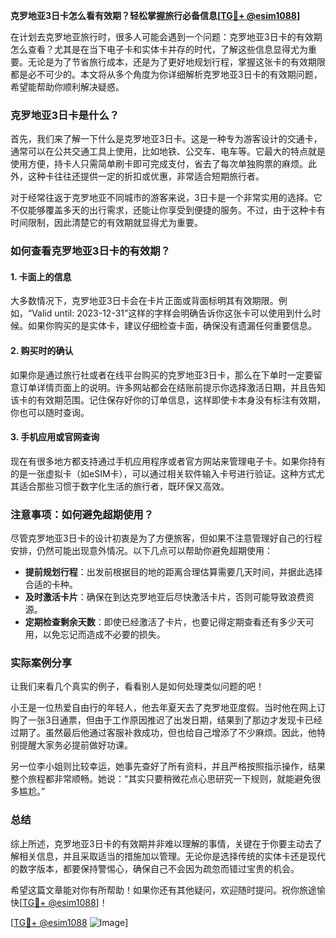 **克罗地亚3日卡怎么看有效期？轻松掌握旅行必备信息[[TG💪+ @esim1088](https://t.me/s/esim1088)]**

在计划去克罗地亚旅行时，很多人可能会遇到一个问题：克罗地亚3日卡的有效期怎么查看？尤其是在当下电子卡和实体卡并存的时代，了解这些信息显得尤为重要。无论是为了节省旅行成本，还是为了更好地规划行程，掌握这张卡的有效期限都是必不可少的。本文将从多个角度为你详细解析克罗地亚3日卡的有效期问题，希望能帮助你顺利解决疑惑。

### 克罗地亚3日卡是什么？

首先，我们来了解一下什么是克罗地亚3日卡。这是一种专为游客设计的交通卡，通常可以在公共交通工具上使用，比如地铁、公交车、电车等。它最大的特点就是使用方便，持卡人只需简单刷卡即可完成支付，省去了每次单独购票的麻烦。此外，这种卡往往还提供一定的折扣或优惠，非常适合短期旅行者。

对于经常往返于克罗地亚不同城市的游客来说，3日卡是一个非常实用的选择。它不仅能够覆盖多天的出行需求，还能让你享受到便捷的服务。不过，由于这种卡有时间限制，因此清楚它的有效期就显得尤为重要。

### 如何查看克罗地亚3日卡的有效期？

#### 1. **卡面上的信息**
大多数情况下，克罗地亚3日卡会在卡片正面或背面标明其有效期限。例如，“Valid until: 2023-12-31”这样的字样会明确告诉你这张卡可以使用到什么时候。如果你购买的是实体卡，建议仔细检查卡面，确保没有遗漏任何重要信息。

#### 2. **购买时的确认**
如果你是通过旅行社或者在线平台购买的克罗地亚3日卡，那么在下单时一定要留意订单详情页面上的说明。许多网站都会在结账前提示你选择激活日期，并且告知该卡的有效期范围。记住保存好你的订单信息，这样即使卡本身没有标注有效期，你也可以随时查询。

#### 3. **手机应用或官网查询**
现在有很多地方都支持通过手机应用程序或者官方网站来管理电子卡。如果你持有的是一张虚拟卡（如eSIM卡），可以通过相关软件输入卡号进行验证。这种方式尤其适合那些习惯于数字化生活的旅行者，既环保又高效。

### 注意事项：如何避免超期使用？

尽管克罗地亚3日卡的设计初衷是为了方便旅客，但如果不注意管理好自己的行程安排，仍然可能出现意外情况。以下几点可以帮助你避免超期使用：

- **提前规划行程**：出发前根据目的地的距离合理估算需要几天时间，并据此选择合适的卡种。
- **及时激活卡片**：确保在到达克罗地亚后尽快激活卡片，否则可能导致浪费资源。
- **定期检查剩余天数**：即使已经激活了卡片，也要记得定期查看还有多少天可用，以免忘记而造成不必要的损失。

### 实际案例分享

让我们来看几个真实的例子，看看别人是如何处理类似问题的吧！

小王是一位热爱自由行的年轻人，他去年夏天去了克罗地亚度假。当时他在网上订购了一张3日通票，但由于工作原因推迟了出发日期，结果到了那边才发现卡已经过期了。虽然最后他通过客服补救成功，但也给自己增添了不少麻烦。因此，他特别提醒大家务必提前做好功课。

另一位李小姐则比较幸运，她事先查好了所有资料，并且严格按照指示操作，结果整个旅程都非常顺畅。她说：“其实只要稍微花点心思研究一下规则，就能避免很多尴尬。”

### 总结

综上所述，克罗地亚3日卡的有效期并非难以理解的事情，关键在于你要主动去了解相关信息，并且采取适当的措施加以管理。无论你是选择传统的实体卡还是现代的数字版本，都要保持警惕心，确保自己不会因为疏忽而错过宝贵的机会。

希望这篇文章能对你有所帮助！如果你还有其他疑问，欢迎随时提问。祝你旅途愉快[[TG💪+ @esim1088](https://t.me/s/esim1088)]！

[[TG💪+ @esim1088](https://t.me/s/esim1088) ![Image](https://i.postimg.cc/4NQfJmqS/Snipaste-2025-05-13-00-14-12.png)]